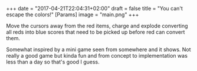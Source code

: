 +++
date = "2017-04-21T22:04:31+02:00"
draft = false
title = "You can't escape the colors!"
[Params]
image = "main.png"
+++

Move the cursors away from the red items, charge and explode converting all reds into blue scores that need to be picked up before red can convert them.

Somewhat inspired by a mini game seen from somewhere and it shows. Not really a good game but kinda fun and from concept to implementation was less than a day so that's good I guess.
